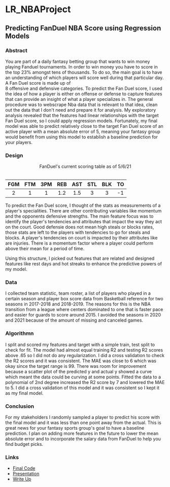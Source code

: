 # LR_NBAProject

## Predicting FanDuel NBA Score using Regression Models

### Abstract

You are part of a daily fantasy betting group that wants to win money playing Fanduel tournaments. In order to win money you have to score in the top 23% amongst tens of thousands. To do so, the main goal is to have an understanding of which players will score well during that particular day. A Fan Duel score is made up of  
8 offensive and defensive categories. To predict the Fan Duel score, I used the idea of how a player is either on offense or defense to capture features that can provide an insight of what a player specializes in. The general procedure was to webscrape Nba data that is relevant to that idea, clean out the data that I don't need and prepare it for analysis. My exploratory analysis revealed that the features had linear relationships with the target Fan Duel score, so I could apply regression models. Fortunately, my final model was able to predict relatively close to the target Fan Duel score of an active player with a mean absolute error of 5, meaning your fantasy group would benefit from using this model to establish a baseline prediction for your players.

### Design

<div>
<center>FanDuel's current scoring table as of 5/6/21 </center><br>

| FGM | FTM | 3PM | REB | AST | STL | BLK | TO | 
| :-: | :-: | :-: | :-: | :-: | :-: | :-: | :-: |
| 2 | 1 | 1 | 1.2 | 1.5 | 3 | 3 | -1 |
</div>    

To predict the Fan Duel score, I thought of the stats as measurements of a player's specialities. There are other contributing variables like momentum and the opponents defensive strengths. The main feature focus was to identify the player's tendencies and attributes that impact the way they act on the court. Good defensie does not mean high steals or blocks rates, those stats are left to the players with tendencies to go for steals and blocks. A player's tendencies on court is impacted by their attributes like are injuries. There is a momentum factor where a player could perform above their mean for a period of time.

Using this structure, I picked out features that are related and designed features like rest days and hot streaks to enhance the predictive powers of my model. 

### Data

I collected team statistic, team roster, a list of players who played in a certain season and player box score data from Basketball reference for two seasons in 2017-2018 and 2018-2019. The reasons for this is the NBA transition from a league where centers dominated to one that is faster pace and easier for guards to score around 2015. I avoided the seasons in 2020 and 2021 because of the amount of missing and canceled games.  

### Algorithmn 

I split and scored my features and target with a simple train, test split to check for fit. The model had almost equal training R2 and testing R2 scores above .65 so I did not do any regularization. I did a cross validation to check the R2 scores and it was consistent. The MAE was close to 6 which was okay since the target range is 99. There was room for improvement because a scatter plot of the predicted y and actual y showed a curve which meant the data could be curving at some points. Fitted the data to a polynomial of 2nd degree increased the R2 score by 7 and lowered the MAE to 5. I did a cross validation of this model and it was consistent so I kept it as my final model.

### Conclusion

For my stakeholders I randomly sampled a player to predict his score with the final model and it was less than one point away from the actual. This is great news for your fantasy sports group's goal to have a baseline prediction. I plan on adding more features in the future to lower the mean absolute error and to incorporate the salary data from FanDuel to help you find budget picks. 

### Links

- [Final Code](https://github.com/Dong-Zhen/LR_NBAProject/blob/main/Final%20Code.ipynb)
- [Presentation](https://github.com/Dong-Zhen/LR_NBAProject/blob/main/Predicting%20FD%20Score.pdf)
- [Write Up](https://github.com/Dong-Zhen/LR_NBAProject)
